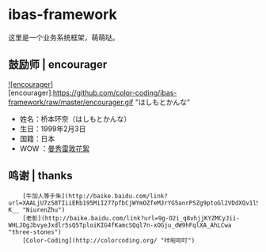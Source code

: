 # ibas-framework
这里是一个业务系统框架，萌萌哒。

## 鼓励师 | encourager
[![encourager]](http://baike.baidu.com/link?url=OLSZnX7E4FSrhXLsepyyxqSJv2c48-M7XfiwnNTsWrVYTY_0E3hDHDSTvQrZVlEdH3StyWR_5XnYyGFLXijlyq)  
[encourager]:https://github.com/color-coding/ibas-framework/raw/master/encourager.gif "はしもとかんな"
* 姓名：桥本环奈（はしもとかんな）
* 生日：1999年2月3日
* 国籍：日本
* WOW ：[曼秀雷敦花絮](http://www.bilibili.com/video/av2708978/ "B站指日可待")  

## 鸣谢 | thanks
		[牛加人等于朱](http://baike.baidu.com/link?url=XAALjU7zS8TIiiERb195MiI277pfbCjWYmOZfeMJrYG5anrPSZg9ptoGl2VDdXQv1lS8TpnnMznnFIl0N9-K__ "NiurenZhu")
		[老彭](http://baike.baidu.com/link?url=9g-O2i_q8vhjjKYZMCyJii-WHLJOgJbvyeJxdlr5sQ5TploiKIG4fKamcSQql7n-xOGju_dW9hFqlXA_AhLCwa "three-stones")
		[Color-Coding](http://colorcoding.org/ "咔啦叩叮")